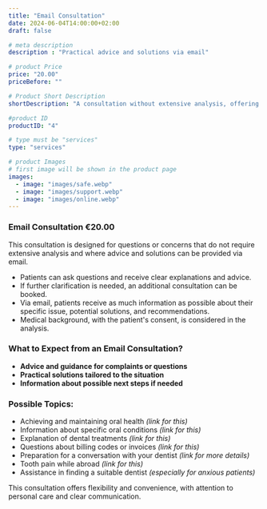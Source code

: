 ```yaml
---
title: "Email Consultation"
date: 2024-06-04T14:00:00+02:00
draft: false

# meta description
description : "Practical advice and solutions via email"

# product Price
price: "20.00"
priceBefore: ""

# Product Short Description
shortDescription: "A consultation without extensive analysis, offering advice and solutions via email."

#product ID
productID: "4"

# type must be "services"
type: "services"

# product Images
# first image will be shown in the product page
images:
  - image: "images/safe.webp"
  - image: "images/support.webp"
  - image: "images/online.webp"
---
```


### Email Consultation €20.00

This consultation is designed for questions or concerns that do not require extensive analysis and where advice and solutions can be provided via email.

- Patients can ask questions and receive clear explanations and advice.
- If further clarification is needed, an additional consultation can be booked.
- Via email, patients receive as much information as possible about their specific issue, potential solutions, and recommendations.
- Medical background, with the patient's consent, is considered in the analysis.

### What to Expect from an Email Consultation?

- **Advice and guidance for complaints or questions**
- **Practical solutions tailored to the situation**
- **Information about possible next steps if needed**

### Possible Topics:
- Achieving and maintaining oral health *(link for this)*
- Information about specific oral conditions *(link for this)*
- Explanation of dental treatments *(link for this)*
- Questions about billing codes or invoices *(link for this)*
- Preparation for a conversation with your dentist *(link for more details)*
- Tooth pain while abroad *(link for this)*
- Assistance in finding a suitable dentist *(especially for anxious patients)*

This consultation offers flexibility and convenience, with attention to personal care and clear communication.
